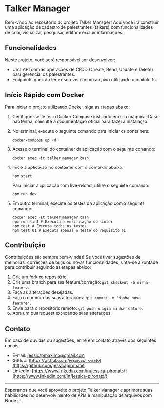 # Talker Manager

Bem-vindo ao repositório do projeto Talker Manager! Aqui você irá construir uma aplicação de cadastro de palestrantes (talkers) com funcionalidades de criar, visualizar, pesquisar, editar e excluir informações.

## Funcionalidades

Neste projeto, você será responsável por desenvolver:

- Uma API com as operações de CRUD (Create, Read, Update e Delete) para gerenciar os palestrantes.
- Endpoints que irão ler e escrever em um arquivo utilizando o módulo fs.

## Início Rápido com Docker

Para iniciar o projeto utilizando Docker, siga as etapas abaixo:

1. Certifique-se de ter o Docker Compose instalado em sua máquina. Caso não tenha, consulte a documentação oficial para fazer a instalação.

2. No terminal, execute o seguinte comando para iniciar os containers:
   ```
   docker-compose up -d
   ```

3. Acesse o terminal do container da aplicação com o seguinte comando:
   ```
   docker exec -it talker_manager bash
   ```

4. Inicie a aplicação no container com o comando abaixo:
   ```
   npm start
   ```

   Para iniciar a aplicação com live-reload, utilize o seguinte comando:
   ```
   npm run dev
   ```

5. Em outro terminal, execute os testes da aplicação com o seguinte comando:
   ```
   docker exec -it talker_manager bash
   npm run lint # Executa a verificação do linter
   npm test # Executa todos os testes
   npm test 01 # Executa apenas o teste do requisito 01
   ```

## Contribuição

Contribuições são sempre bem-vindas! Se você tiver sugestões de melhorias, correções de bugs ou novas funcionalidades, sinta-se à vontade para contribuir seguindo as etapas abaixo:

1. Crie um fork do repositório.
2. Crie uma branch para sua feature/correção: `git checkout -b minha-feature`.
3. Faça as alterações desejadas.
4. Faça o commit das suas alterações: `git commit -m 'Minha nova feature'`.
5. Envie para o repositório remoto: `git push origin minha-feature`.
6. Abra um pull request explicando suas alterações.

## Contato

Em caso de dúvidas ou sugestões, entre em contato através dos seguintes canais:

- E-mail: jessicapmaximo@gmail.com
- GitHub: [https://github.com/jessicapironato](https://github.com/jessicapironato)
- LinkedIn: [https://www.linkedin.com/in/jessica-pironato/](https://www.linkedin.com/in/jessica-pironato/)

---

Esperamos que você aproveite o projeto Talker Manager e aprimore suas habilidades no desenvolvimento de APIs e manipulação de arquivos com Node.js!
